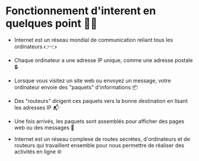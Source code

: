 # Fonctionnement d'interent en quelques point 👩‍💻

- Internet est un réseau mondial de communication reliant tous les ordinateurs 👉👈

- Chaque ordinateur a une adresse IP unique, comme une adresse postale 🔒

- Lorsque vous visitez un site web ou envoyez un message, votre ordinateur envoie des "paquets" d'informations 📦

- Des "routeurs" dirigent ces paquets vers la bonne destination en lisant les adresses IP 📬

- Une fois arrivés, les paquets sont assemblés pour afficher des pages web ou des messages 🧩

- Internet est un réseau complexe de routes secrètes, d'ordinateurs et de routeurs qui travaillent ensemble pour nous permettre de réaliser des activités en ligne 🌐